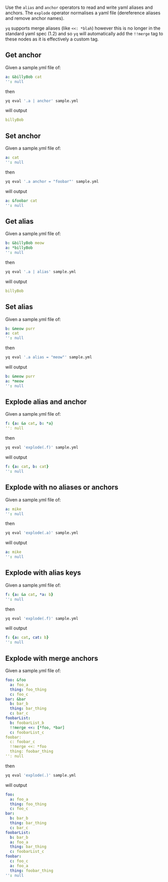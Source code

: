 Use the `alias` and `anchor` operators to read and write yaml aliases and anchors. The `explode` operator normalises a yaml file (dereference aliases and remove anchor names).

`yq` supports merge aliases (like `<<: *blah`) however this is no longer in the standard yaml spec (1.2) and so `yq` will automatically add the `!!merge` tag to these nodes as it is effectively a custom tag.


## Get anchor
Given a sample.yml file of:
```yaml
a: &billyBob cat
'': null
```
then
```bash
yq eval '.a | anchor' sample.yml
```
will output
```yaml
billyBob
```

## Set anchor
Given a sample.yml file of:
```yaml
a: cat
'': null
```
then
```bash
yq eval '.a anchor = "foobar"' sample.yml
```
will output
```yaml
a: &foobar cat
'': null
```

## Get alias
Given a sample.yml file of:
```yaml
b: &billyBob meow
a: *billyBob
'': null
```
then
```bash
yq eval '.a | alias' sample.yml
```
will output
```yaml
billyBob
```

## Set alias
Given a sample.yml file of:
```yaml
b: &meow purr
a: cat
'': null
```
then
```bash
yq eval '.a alias = "meow"' sample.yml
```
will output
```yaml
b: &meow purr
a: *meow
'': null
```

## Explode alias and anchor
Given a sample.yml file of:
```yaml
f: {a: &a cat, b: *a}
'': null
```
then
```bash
yq eval 'explode(.f)' sample.yml
```
will output
```yaml
f: {a: cat, b: cat}
'': null
```

## Explode with no aliases or anchors
Given a sample.yml file of:
```yaml
a: mike
'': null
```
then
```bash
yq eval 'explode(.a)' sample.yml
```
will output
```yaml
a: mike
'': null
```

## Explode with alias keys
Given a sample.yml file of:
```yaml
f: {a: &a cat, *a: b}
'': null
```
then
```bash
yq eval 'explode(.f)' sample.yml
```
will output
```yaml
f: {a: cat, cat: b}
'': null
```

## Explode with merge anchors
Given a sample.yml file of:
```yaml
foo: &foo
  a: foo_a
  thing: foo_thing
  c: foo_c
bar: &bar
  b: bar_b
  thing: bar_thing
  c: bar_c
foobarList:
  b: foobarList_b
  !!merge <<: [*foo, *bar]
  c: foobarList_c
foobar:
  c: foobar_c
  !!merge <<: *foo
  thing: foobar_thing
'': null
```
then
```bash
yq eval 'explode(.)' sample.yml
```
will output
```yaml
foo:
  a: foo_a
  thing: foo_thing
  c: foo_c
bar:
  b: bar_b
  thing: bar_thing
  c: bar_c
foobarList:
  b: bar_b
  a: foo_a
  thing: bar_thing
  c: foobarList_c
foobar:
  c: foo_c
  a: foo_a
  thing: foobar_thing
'': null
```

